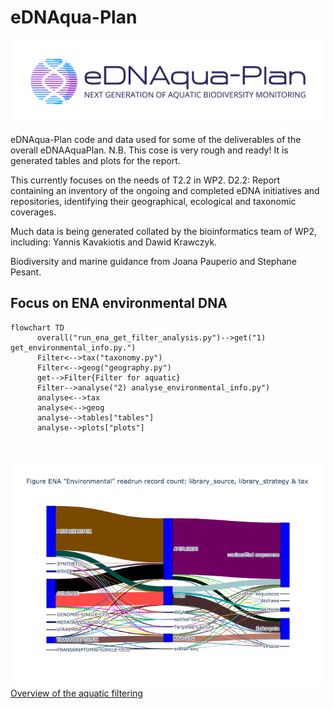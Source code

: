 # eDNAqua-Plan

![image](images/eDNAqua-Plan_Logo_1.0.png)

eDNAqua-Plan code and data used for some of the deliverables of the overall eDNAAquaPlan.
N.B. This cose is very rough and ready! It is generated tables and plots for the report.

This currently focuses on the needs of T2.2 in WP2. D2.2: Report containing an inventory of the ongoing and completed eDNA initiatives and repositories, identifying their geographical, ecological and taxonomic coverages.

Much data is being generated collated by the bioinformatics team of WP2, including:
Yannis Kavakiotis and Dawid Krawczyk.

 Biodiversity and marine guidance from Joana Pauperio and Stephane Pesant.

## Focus on ENA environmental DNA
```mermaid
flowchart TD
      overall("run_ena_get_filter_analysis.py")-->get("1) get_environmental_info.py.")
      Filter<-->tax("taxonomy.py")
      Filter<-->geog("geography.py")
      get-->Filter{Filter for aquatic}
      Filter-->analyse("2) analyse_environmental_info.py")
      analyse<-->tax
      analyse<-->geog
      analyse-->tables["tables"]
      analyse-->plots["plots"]
      
      

```

![image](images/experimental_analysis_strategy_tax.png)
[Overview of the aquatic filtering](docs/details/aquatic_filtering.md)
